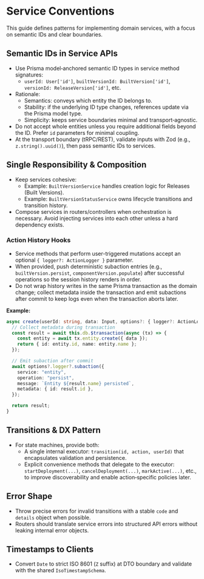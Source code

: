 # Service Conventions

This guide defines patterns for implementing domain services, with a focus on semantic IDs and clear boundaries.

## Semantic IDs in Service APIs

- Use Prisma model‑anchored semantic ID types in service method signatures:
  - `userId: User['id']`, `builtVersionId: BuiltVersion['id']`, `versionId: ReleaseVersion['id']`, etc.
- Rationale:
  - Semantics: conveys which entity the ID belongs to.
  - Stability: if the underlying ID type changes, references update via the Prisma model type.
  - Simplicity: keeps service boundaries minimal and transport‑agnostic.
- Do not accept whole entities unless you require additional fields beyond the ID. Prefer `id` parameters for minimal coupling.
- At the transport boundary (tRPC/REST), validate inputs with Zod (e.g., `z.string().uuid()`), then pass semantic IDs to services.

## Single Responsibility & Composition

- Keep services cohesive:
  - Example: `BuiltVersionService` handles creation logic for Releases (Built Versions).
  - Example: `BuiltVersionStatusService` owns lifecycle transitions and transition history.
- Compose services in routers/controllers when orchestration is necessary. Avoid injecting services into each other unless a hard dependency exists.

### Action History Hooks

- Service methods that perform user-triggered mutations accept an optional `{ logger?: ActionLogger }` parameter.
- When provided, push deterministic subaction entries (e.g., `builtVersion.persist`, `componentVersion.populate`) after successful operations so the session history renders in order.
- Do not wrap history writes in the same Prisma transaction as the domain change; collect metadata inside the transaction and emit subactions after commit to keep logs even when the transaction aborts later.

**Example:**

```typescript
async create(userId: string, data: Input, options?: { logger?: ActionLogger }) {
  // Collect metadata during transaction
  const result = await this.db.$transaction(async (tx) => {
    const entity = await tx.entity.create({ data });
    return { id: entity.id, name: entity.name };
  });

  // Emit subaction after commit
  await options?.logger?.subaction({
    service: "entity",
    operation: "persist",
    message: `Entity ${result.name} persisted`,
    metadata: { id: result.id },
  });

  return result;
}
```

## Transitions & DX Pattern

- For state machines, provide both:
  - A single internal executor: `transition(id, action, userId)` that encapsulates validation and persistence.
  - Explicit convenience methods that delegate to the executor: `startDeployment(...)`, `cancelDeployment(...)`, `markActive(...)`, etc., to improve discoverability and enable action‑specific policies later.

## Error Shape

- Throw precise errors for invalid transitions with a stable `code` and `details` object when possible.
- Routers should translate service errors into structured API errors without leaking internal error objects.

## Timestamps to Clients

- Convert `Date` to strict ISO 8601 (`Z` suffix) at DTO boundary and validate with the shared `IsoTimestampSchema`.
